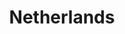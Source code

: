 ---
title: "Netherlands"
hashtag: "netherlands"
cities:
  - Amsterdam
layout: hashtag
tags:
  - Country
  - Europe
---